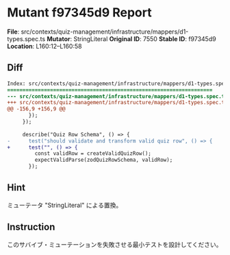 # Mutant f97345d9 Report

**File**: src/contexts/quiz-management/infrastructure/mappers/d1-types.spec.ts
**Mutator**: StringLiteral
**Original ID**: 7550
**Stable ID**: f97345d9
**Location**: L160:12–L160:58

## Diff

```diff
Index: src/contexts/quiz-management/infrastructure/mappers/d1-types.spec.ts
===================================================================
--- src/contexts/quiz-management/infrastructure/mappers/d1-types.spec.ts	original
+++ src/contexts/quiz-management/infrastructure/mappers/d1-types.spec.ts	mutated #7550
@@ -156,9 +156,9 @@
       });
     });
 
     describe("Quiz Row Schema", () => {
-      test("should validate and transform valid quiz row", () => {
+      test("", () => {
         const validRow = createValidQuizRow();
         expectValidParse(zodQuizRowSchema, validRow);
       });
```

## Hint

ミューテータ "StringLiteral" による置換。

## Instruction

このサバイブ・ミューテーションを失敗させる最小テストを設計してください。
